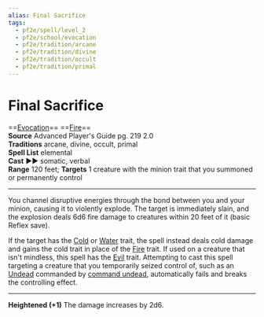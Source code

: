 ```yaml
---
alias: Final Sacrifice
tags:
  - pf2e/spell/level_2
  - pf2e/school/evocation
  - pf2e/tradition/arcane
  - pf2e/tradition/divine
  - pf2e/tradition/occult
  - pf2e/tradition/primal
---
```


# Final Sacrifice

==[Evocation](Evocation.md)== ==[Fire](Fire.md)==  
__Source__ Advanced Player's Guide pg. 219 2.0  
**Traditions** arcane, divine, occult, primal  
**Spell List** elemental  
**Cast** ►► somatic, verbal  
**Range** 120 feet; **Targets** 1 creature with the minion trait that you summoned or permanently control

---

You channel disruptive energies through the bond between you and your minion, causing it to violently explode. The target is immediately slain, and the explosion deals 6d6 fire damage to creatures within 20 feet of it (basic Reflex save).

If the target has the [Cold](Cold.md) or [Water](Water.md) trait, the spell instead deals cold damage and gains the cold trait in place of the [Fire](Fire.md) trait. If used on a creature that isn't mindless, this spell has the [Evil](Evil.md) trait. Attempting to cast this spell targeting a creature that you temporarily seized control of, such as an [Undead](Undead.md) commanded by [command undead](command%20undead), automatically fails and breaks the controlling effect.

<hr>

**Heightened (+1)** The damage increases by 2d6.
